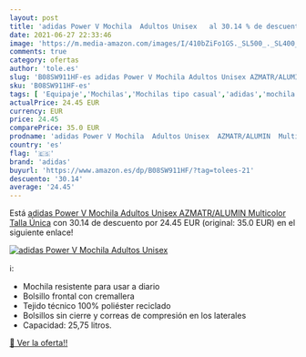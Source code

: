 ```yaml
---
layout: post
title: 'adidas Power V Mochila  Adultos Unisex   al 30.14 % de descuento'
date: 2021-06-27 22:33:46
image: 'https://m.media-amazon.com/images/I/410bZiFo1GS._SL500_._SL400_.jpg'
comments: true
category: ofertas
author: 'tole.es'
slug: 'B08SW911HF-es adidas Power V Mochila Adultos Unisex AZMATR/ALUMIN...'
sku: 'B08SW911HF-es'
tags: [ 'Equipaje','Mochilas','Mochilas tipo casual','adidas','mochila', ]
actualPrice: 24.45 EUR
currency: EUR
price: 24.45
comparePrice: 35.0 EUR
prodname: 'adidas Power V Mochila  Adultos Unisex  AZMATR/ALUMIN  Multicolor   Talla Única'
country: 'es'
flag: '🇪🇸'
brand: 'adidas'
buyurl: 'https://www.amazon.es/dp/B08SW911HF/?tag=tolees-21'
descuento: '30.14'
average: '24.45'
---
```


Está [adidas Power V Mochila  Adultos Unisex  AZMATR/ALUMIN  Multicolor   Talla Única](https://www.amazon.es/dp/B08SW911HF/?tag=tolees-21) con 30.14 de descuento por 24.45 EUR (original: 35.0 EUR) en el siguiente enlace!

[![adidas Power V Mochila  Adultos Unisex  ](https://m.media-amazon.com/images/I/410bZiFo1GS._SL500_._SL400_.jpg)](https://www.amazon.es/dp/B08SW911HF/?tag=tolees-21)

ℹ️:

- Mochila resistente para usar a diario
- Bolsillo frontal con cremallera
- Tejido técnico 100% poliéster reciclado
- Bolsillos sin cierre y correas de compresión en los laterales
- Capacidad: 25,75 litros.

[🛒 Ver la oferta!!](https://www.amazon.es/dp/B08SW911HF/?tag=tolees-21)

